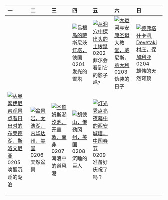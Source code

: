| 一                                                                                                                                                                                                       | 二                                                                                                                                                                                       | 三                                                                                                                                                                                     | 四                                                                                                                                                                                            | 五                                                                                                                                                                                                              | 六                                                                                                                                                                                              | 日                                                                                                                                                                                                    |
|:--------------------------------------------------------------------------------------------------------------------------------------------------------------------------------------------------------|:----------------------------------------------------------------------------------------------------------------------------------------------------------------------------------------|:--------------------------------------------------------------------------------------------------------------------------------------------------------------------------------------|:---------------------------------------------------------------------------------------------------------------------------------------------------------------------------------------------|:---------------------------------------------------------------------------------------------------------------------------------------------------------------------------------------------------------------|:-----------------------------------------------------------------------------------------------------------------------------------------------------------------------------------------------|:-----------------------------------------------------------------------------------------------------------------------------------------------------------------------------------------------------|
|                                                                                                                                                                                                         |                                                                                                                                                                                         |                                                                                                                                                                                       | [![](https://www.bing.com/th?id=OHR.HalbinselJasmund_ZH-CN2110869056_320x240.jpg '吕根岛的萨斯尼茨灯塔，德国')](https://www.bing.com/th?id=OHR.HalbinselJasmund_ZH-CN2110869056_UHD.jpg)<br>0201<br>发光的雪塔 | [![](https://www.bing.com/th?id=OHR.AlpineMarmot_ZH-CN3818584615_320x240.jpg '从洞穴中探出头的土拨鼠')](https://www.bing.com/th?id=OHR.AlpineMarmot_ZH-CN3818584615_UHD.jpg)<br>0202<br>菲尔会看到它的影子吗?                       | [![](https://www.bing.com/th?id=OHR.VeniceCarnival_ZH-CN4965898587_320x240.jpg '大运河与安康圣母大教堂，威尼斯，意大利')](https://www.bing.com/th?id=OHR.VeniceCarnival_ZH-CN4965898587_UHD.jpg)<br>0203<br>伪装的日子 | [![](https://www.bing.com/th?id=OHR.DevetashkaCave_ZH-CN5186222166_320x240.jpg '德弗塔什卡洞, Devetaki村庄，保加利亚')](https://www.bing.com/th?id=OHR.DevetashkaCave_ZH-CN5186222166_UHD.jpg)<br>0204<br>雄伟的天然穹顶 |
| [![](https://www.bing.com/th?id=OHR.LakeBledSunrise_ZH-CN5580697031_320x240.jpg '从奥索伊尼察观景点看日出时的布莱德湖，斯洛文尼亚')](https://www.bing.com/th?id=OHR.LakeBledSunrise_ZH-CN5580697031_UHD.jpg)<br>0205<br>唤醒沉睡的湖泊 | [![](https://www.bing.com/th?id=OHR.LakeTahoeRock_ZH-CN5770740919_320x240.jpg '盆景岩，太浩湖，内华达州，美国')](https://www.bing.com/th?id=OHR.LakeTahoeRock_ZH-CN5770740919_UHD.jpg)<br>0206<br>天然盆景 | [![](https://www.bing.com/th?id=OHR.StJamesPool_ZH-CN5930624359_320x240.jpg '圣詹姆斯潮汐池，开普敦，南非')](https://www.bing.com/th?id=OHR.StJamesPool_ZH-CN5930624359_UHD.jpg)<br>0207<br>海浪中的避风港 | [![](https://www.bing.com/th?id=OHR.MtHoodOregon_ZH-CN6068357532_320x240.jpg '胡德山，俄勒冈州，美国')](https://www.bing.com/th?id=OHR.MtHoodOregon_ZH-CN6068357532_UHD.jpg)<br>0208<br>沉睡的巨人           | [![](https://www.bing.com/th?id=OHR.ChineseNewYearEve2024_ZH-CN7153418405_320x240.jpg '灯光秀点亮夜幕中的西安城墙，中国春节')](https://www.bing.com/th?id=OHR.ChineseNewYearEve2024_ZH-CN7153418405_UHD.jpg)<br>0209<br>准备好庆祝了吗？ |                                                                                                                                                                                                |                                                                                                                                                                                                      |
|                                                                                                                                                                                                         |                                                                                                                                                                                         |                                                                                                                                                                                       |                                                                                                                                                                                              |                                                                                                                                                                                                                |                                                                                                                                                                                                |                                                                                                                                                                                                      |
|                                                                                                                                                                                                         |                                                                                                                                                                                         |                                                                                                                                                                                       |                                                                                                                                                                                              |                                                                                                                                                                                                                |                                                                                                                                                                                                |                                                                                                                                                                                                      |
|                                                                                                                                                                                                         |                                                                                                                                                                                         |                                                                                                                                                                                       |                                                                                                                                                                                              |                                                                                                                                                                                                                |                                                                                                                                                                                                |                                                                                                                                                                                                      |